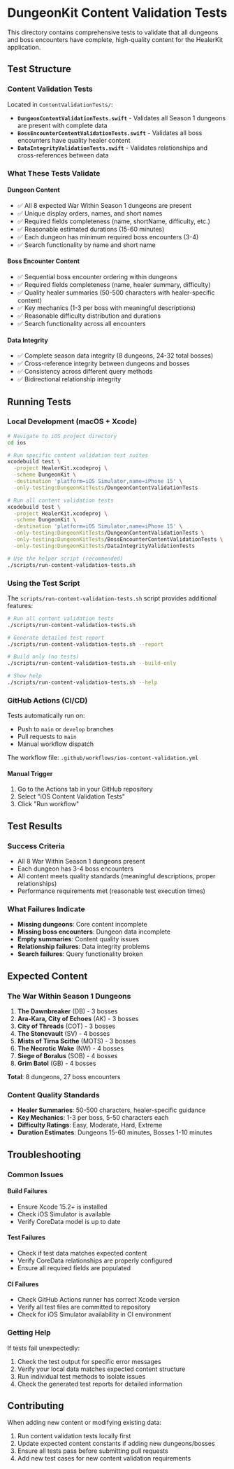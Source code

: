 # DungeonKit Content Validation Tests

This directory contains comprehensive tests to validate that all dungeons and boss encounters have complete, high-quality content for the HealerKit application.

## Test Structure

### Content Validation Tests
Located in `ContentValidationTests/`:

- **`DungeonContentValidationTests.swift`** - Validates all Season 1 dungeons are present with complete data
- **`BossEncounterContentValidationTests.swift`** - Validates all boss encounters have quality healer content
- **`DataIntegrityValidationTests.swift`** - Validates relationships and cross-references between data

### What These Tests Validate

#### Dungeon Content
- ✅ All 8 expected War Within Season 1 dungeons are present
- ✅ Unique display orders, names, and short names
- ✅ Required fields completeness (name, shortName, difficulty, etc.)
- ✅ Reasonable estimated durations (15-60 minutes)
- ✅ Each dungeon has minimum required boss encounters (3-4)
- ✅ Search functionality by name and short name

#### Boss Encounter Content
- ✅ Sequential boss encounter ordering within dungeons
- ✅ Required fields completeness (name, healer summary, difficulty)
- ✅ Quality healer summaries (50-500 characters with healer-specific content)
- ✅ Key mechanics (1-3 per boss with meaningful descriptions)
- ✅ Reasonable difficulty distribution and durations
- ✅ Search functionality across all encounters

#### Data Integrity
- ✅ Complete season data integrity (8 dungeons, 24-32 total bosses)
- ✅ Cross-reference integrity between dungeons and bosses
- ✅ Consistency across different query methods
- ✅ Bidirectional relationship integrity

## Running Tests

### Local Development (macOS + Xcode)

```bash
# Navigate to iOS project directory
cd ios

# Run specific content validation test suites
xcodebuild test \
  -project HealerKit.xcodeproj \
  -scheme DungeonKit \
  -destination 'platform=iOS Simulator,name=iPhone 15' \
  -only-testing:DungeonKitTests/DungeonContentValidationTests

# Run all content validation tests
xcodebuild test \
  -project HealerKit.xcodeproj \
  -scheme DungeonKit \
  -destination 'platform=iOS Simulator,name=iPhone 15' \
  -only-testing:DungeonKitTests/DungeonContentValidationTests \
  -only-testing:DungeonKitTests/BossEncounterContentValidationTests \
  -only-testing:DungeonKitTests/DataIntegrityValidationTests

# Use the helper script (recommended)
./scripts/run-content-validation-tests.sh
```

### Using the Test Script

The `scripts/run-content-validation-tests.sh` script provides additional features:

```bash
# Run all content validation tests
./scripts/run-content-validation-tests.sh

# Generate detailed test report
./scripts/run-content-validation-tests.sh --report

# Build only (no tests)
./scripts/run-content-validation-tests.sh --build-only

# Show help
./scripts/run-content-validation-tests.sh --help
```

### GitHub Actions (CI/CD)

Tests automatically run on:
- Push to `main` or `develop` branches
- Pull requests to `main`
- Manual workflow dispatch

The workflow file: `.github/workflows/ios-content-validation.yml`

#### Manual Trigger
1. Go to the Actions tab in your GitHub repository
2. Select "iOS Content Validation Tests"
3. Click "Run workflow"

## Test Results

### Success Criteria
- All 8 War Within Season 1 dungeons present
- Each dungeon has 3-4 boss encounters
- All content meets quality standards (meaningful descriptions, proper relationships)
- Performance requirements met (reasonable test execution times)

### What Failures Indicate
- **Missing dungeons**: Core content incomplete
- **Missing boss encounters**: Dungeon data incomplete
- **Empty summaries**: Content quality issues
- **Relationship failures**: Data integrity problems
- **Search failures**: Query functionality broken

## Expected Content

### The War Within Season 1 Dungeons
1. **The Dawnbreaker** (DB) - 3 bosses
2. **Ara-Kara, City of Echoes** (AK) - 3 bosses
3. **City of Threads** (COT) - 3 bosses
4. **The Stonevault** (SV) - 4 bosses
5. **Mists of Tirna Scithe** (MOTS) - 3 bosses
6. **The Necrotic Wake** (NW) - 4 bosses
7. **Siege of Boralus** (SOB) - 4 bosses
8. **Grim Batol** (GB) - 4 bosses

**Total**: 8 dungeons, 27 boss encounters

### Content Quality Standards
- **Healer Summaries**: 50-500 characters, healer-specific guidance
- **Key Mechanics**: 1-3 per boss, 5-50 characters each
- **Difficulty Ratings**: Easy, Moderate, Hard, Extreme
- **Duration Estimates**: Dungeons 15-60 minutes, Bosses 1-10 minutes

## Troubleshooting

### Common Issues

#### Build Failures
- Ensure Xcode 15.2+ is installed
- Check iOS Simulator is available
- Verify CoreData model is up to date

#### Test Failures
- Check if test data matches expected content
- Verify CoreData relationships are properly configured
- Ensure all required fields are populated

#### CI Failures
- Check GitHub Actions runner has correct Xcode version
- Verify all test files are committed to repository
- Check for iOS Simulator availability in CI environment

### Getting Help

If tests fail unexpectedly:
1. Check the test output for specific error messages
2. Verify your local data matches expected content structure
3. Run individual test methods to isolate issues
4. Check the generated test reports for detailed information

## Contributing

When adding new content or modifying existing data:
1. Run content validation tests locally first
2. Update expected content constants if adding new dungeons/bosses
3. Ensure all tests pass before submitting pull requests
4. Add new test cases for new content validation requirements